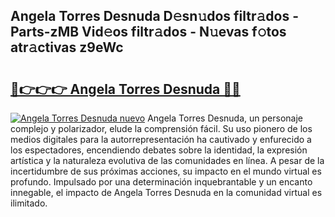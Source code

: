 ## Angela Torres Desnuda D𝚎sn𝚞dos filtr𝚊dos - Parts-zMB Vid𝚎os filtr𝚊dos - N𝚞evas f𝚘tos atr𝚊ctivas z9eWc

# <h2><a href="http://mb480t.tromn.icu/?c=Angela+Torres+Desnuda">🔗👉👉👉 Angela Torres Desnuda 🔗🔗</a></h2>

[![Angela Torres Desnuda nuevo](https://i.imgur.com/pEAQMta.gif)](http://mb480t.tromn.icu/?c=Angela+Torres+Desnuda)
Angela Torres Desnuda, un personaje complejo y polarizador, elude la comprensión fácil. Su uso pionero de los medios digitales para la autorrepresentación ha cautivado y enfurecido a los espectadores, encendiendo debates sobre la identidad, la expresión artística y la naturaleza evolutiva de las comunidades en línea. A pesar de la incertidumbre de sus próximas acciones, su impacto en el mundo virtual es profundo. Impulsado por una determinación inquebrantable y un encanto innegable, el impacto de Angela Torres Desnuda en la comunidad virtual es ilimitado.
